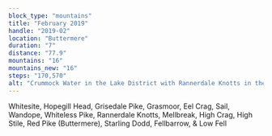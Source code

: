 ```yaml
---
block_type: "mountains"
title: "February 2019"
handle: "2019-02"
location: "Buttermere"
duration: "7"
distance: "77.9"
mountains: "16"
mountains_new: "16"
steps: "170,570"
alt: "Crummock Water in the Lake District with Rannerdale Knotts in the distance"
---
```


Whitesite, Hopegill Head, Grisedale Pike, Grasmoor, Eel Crag, Sail, Wandope, Whiteless Pike, Rannerdale Knotts, Mellbreak, High Crag, High Stile, Red Pike (Buttermere), Starling Dodd, Fellbarrow, & Low Fell
